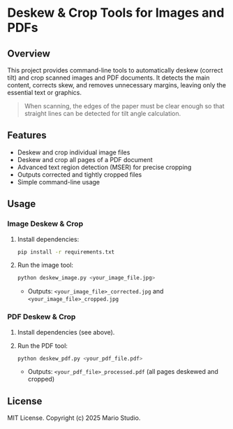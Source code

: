 # Deskew & Crop Tools for Images and PDFs

## Overview

This project provides command-line tools to automatically deskew (correct tilt) and crop scanned images and PDF documents. It detects the main content, corrects skew, and removes unnecessary margins, leaving only the essential text or graphics.

> When scanning, the edges of the paper must be clear enough so that straight lines can be detected for tilt angle calculation.

## Features

- Deskew and crop individual image files
- Deskew and crop all pages of a PDF document
- Advanced text region detection (MSER) for precise cropping
- Outputs corrected and tightly cropped files
- Simple command-line usage

## Usage

### Image Deskew & Crop

1. Install dependencies:

   ```bash
   pip install -r requirements.txt
   ```

2. Run the image tool:

   ```bash
   python deskew_image.py <your_image_file.jpg>
   ```

   - Outputs: `<your_image_file>_corrected.jpg` and `<your_image_file>_cropped.jpg`

### PDF Deskew & Crop

1. Install dependencies (see above).

2. Run the PDF tool:

   ```bash
   python deskew_pdf.py <your_pdf_file.pdf>
   ```

   - Outputs: `<your_pdf_file>_processed.pdf` (all pages deskewed and cropped)

## License

MIT License. Copyright (c) 2025 Mario Studio.
